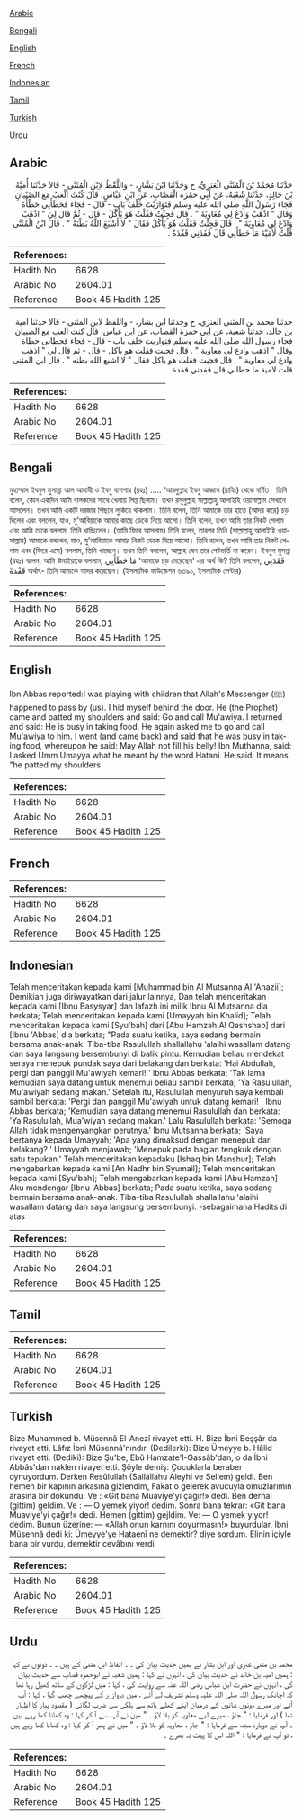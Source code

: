 [Arabic](#arabic)

[Bengali](#bengali)

[English](#english)

[French](#french)

[Indonesian](#indonesian)

[Tamil](#tamil)

[Turkish](#turkish)

[Urdu](#urdu)

## Arabic


<div dir="rtl" lang="ar" style={{fontSize:'larger',backgroundColor:'#f8f9fa',padding:20}}>
حَدَّثَنَا مُحَمَّدُ بْنُ الْمُثَنَّى الْعَنَزِيُّ، ح وَحَدَّثَنَا ابْنُ بَشَّارٍ، - وَاللَّفْظُ لاِبْنِ الْمُثَنَّى - قَالاَ حَدَّثَنَا أُمَيَّةُ بْنُ خَالِدٍ، حَدَّثَنَا شُعْبَةُ، عَنْ أَبِي حَمْزَةَ الْقَصَّابِ، عَنِ ابْنِ عَبَّاسٍ، قَالَ كُنْتُ أَلْعَبُ مَعَ الصِّبْيَانِ فَجَاءَ رَسُولُ اللَّهِ صلى الله عليه وسلم فَتَوَارَيْتُ خَلْفَ بَابٍ - قَالَ - فَجَاءَ فَحَطَأَنِي حَطْأَةً وَقَالَ ‏"‏ اذْهَبْ وَادْعُ لِي مُعَاوِيَةَ ‏"‏ ‏.‏ قَالَ فَجِئْتُ فَقُلْتُ هُوَ يَأْكُلُ - قَالَ - ثُمَّ قَالَ لِيَ ‏"‏ اذْهَبْ وَادْعُ لِي مُعَاوِيَةَ ‏"‏ ‏.‏ قَالَ فَجِئْتُ فَقُلْتُ هُوَ يَأْكُلُ فَقَالَ ‏"‏ لاَ أَشْبَعَ اللَّهُ بَطْنَهُ ‏"‏ ‏.‏ قَالَ ابْنُ الْمُثَنَّى قُلْتُ لأُمَيَّةَ مَا حَطَأَنِي قَالَ قَفَدَنِي قَفْدَةً ‏.‏
</div>
<div style={{backgroundColor:'#f8f9fa',padding:20, marginBottom: 10}}><table> <thead> <tr> <th>References:</th> <th></th> </tr> </thead> <tbody><tr><td>Hadith No</td><td>6628</td></tr><tr><td>Arabic No</td><td>2604.01</td></tr><tr><td>Reference</td><td>Book 45 Hadith 125</td></tr></tbody></table></div>


<div dir="rtl" lang="ar" style={{fontSize:'larger',backgroundColor:'#f8f9fa',padding:20}}>
حدثنا محمد بن المثنى العنزي، ح وحدثنا ابن بشار، - واللفظ لابن المثنى - قالا حدثنا امية بن خالد، حدثنا شعبة، عن ابي حمزة القصاب، عن ابن عباس، قال كنت العب مع الصبيان فجاء رسول الله صلى الله عليه وسلم فتواريت خلف باب - قال - فجاء فحطاني حطاة وقال " اذهب وادع لي معاوية " . قال فجيت فقلت هو ياكل - قال - ثم قال لي " اذهب وادع لي معاوية " . قال فجيت فقلت هو ياكل فقال " لا اشبع الله بطنه " . قال ابن المثنى قلت لامية ما حطاني قال قفدني قفدة
</div>
<div style={{backgroundColor:'#f8f9fa',padding:20, marginBottom: 10}}><table> <thead> <tr> <th>References:</th> <th></th> </tr> </thead> <tbody><tr><td>Hadith No</td><td>6628</td></tr><tr><td>Arabic No</td><td>2604.01</td></tr><tr><td>Reference</td><td>Book 45 Hadith 125</td></tr></tbody></table></div>

## Bengali


<div dir="ltr" lang="bn" style={{fontSize:'larger',backgroundColor:'#f8f9fa',padding:20}}>
মুহাম্মাদ ইবনুল মুসান্না আল আনাযী ও ইবনু বাশশার (রহঃ) ..... ‘আবদুল্লাহ ইবনু আব্বাস (রাযিঃ) থেকে বর্ণিত। তিনি বলেন, কোন একদিন আমি বালকদের সাথে খেলায় লিপ্ত ছিলাম। তখন রসূলুল্লাহ সাল্লাল্লাহু আলাইহি ওয়াসাল্লাম সেখানে আসলেন। তখন আমি একটি দরজার পিছনে লুকিয়ে থাকলাম। তিনি বলেন, তিনি আমাকে তার হাতে (আদর করে) চড় দিলেন এবং বললেন, যাও, মু’আবিয়াকে আমার কাছে ডেকে নিয়ে আসো। তিনি বলেন, তখন আমি তার নিকট গেলাম এবং আমি তাকে বললাম, তিনি খাচ্ছিলেন। (আমি ফিরে আসলাম) তিনি বলেন, তারপর তিনি (সাল্লাল্লাহু আলাইহি ওয়াসাল্লাম) আমাকে বললেন, যাও, মু’আবিয়াকে আমার নিকট ডেকে নিয়ে আসো। তিনি বলেন, তখন আমি তার নিকট গেলাম এবং (ফিরে এসে) বললাম, তিনি খাচ্ছেন। তখন তিনি বললেন, আল্লাহ যেন তার পেটভর্তি না করেন। ইবনুল মুসন্না (রহঃ) বলেন, আমি উমাইয়াকে বললাম, مَا حَطَأَنِي 'আমাকে চড় মেরেছেন' এর অর্থ কি? তিনি বললেন, قَفَدَنِي قَفْدَةً অর্থাৎ- তিনি আমাকে আদর করেছেন। (ইসলামিক ফাউন্ডেশন ৬৩৯০, ইসলামিক সেন্টার)
</div>
<div style={{backgroundColor:'#f8f9fa',padding:20, marginBottom: 10}}><table> <thead> <tr> <th>References:</th> <th></th> </tr> </thead> <tbody><tr><td>Hadith No</td><td>6628</td></tr><tr><td>Arabic No</td><td>2604.01</td></tr><tr><td>Reference</td><td>Book 45 Hadith 125</td></tr></tbody></table></div>

## English


<div dir="ltr" lang="en" style={{fontSize:'larger',backgroundColor:'#f8f9fa',padding:20}}>
Ibn Abbas reported:I was playing with children that Allah's Messenger (ﷺ) happened to pass by (us). I hid myself behind the door. He (the Prophet) came and patted my shoulders and said: Go and call Mu'awiya. I returned and said: He is busy in taking food. He again asked me to go and call Mu'awiya to him. I went (and came back) and said that he was busy in taking food, whereupon he said: May Allah not fill his belly! Ibn Muthanna, said: I asked Umm Umayya what he meant by the word Hatani. He said: It means "he patted my shoulders
</div>
<div style={{backgroundColor:'#f8f9fa',padding:20, marginBottom: 10}}><table> <thead> <tr> <th>References:</th> <th></th> </tr> </thead> <tbody><tr><td>Hadith No</td><td>6628</td></tr><tr><td>Arabic No</td><td>2604.01</td></tr><tr><td>Reference</td><td>Book 45 Hadith 125</td></tr></tbody></table></div>

## French


<div dir="ltr" lang="fr" style={{fontSize:'larger',backgroundColor:'#f8f9fa',padding:20}}>

</div>
<div style={{backgroundColor:'#f8f9fa',padding:20, marginBottom: 10}}><table> <thead> <tr> <th>References:</th> <th></th> </tr> </thead> <tbody><tr><td>Hadith No</td><td>6628</td></tr><tr><td>Arabic No</td><td>2604.01</td></tr><tr><td>Reference</td><td>Book 45 Hadith 125</td></tr></tbody></table></div>

## Indonesian


<div dir="ltr" lang="id" style={{fontSize:'larger',backgroundColor:'#f8f9fa',padding:20}}>
Telah menceritakan kepada kami [Muhammad bin Al Mutsanna Al 'Anazii]; Demikian juga diriwayatkan dari jalur lainnya, Dan telah menceritakan kepada kami [Ibnu Basysyar] dan lafazh ini milik Ibnu Al Mutsanna dia berkata; Telah menceritakan kepada kami [Umayyah bin Khalid]; Telah menceritakan kepada kami [Syu'bah] dari [Abu Hamzah Al Qashshab] dari [Ibnu 'Abbas] dia berkata; "Pada suatu ketika, saya sedang bermain bersama anak-anak. Tiba-tiba Rasulullah shallallahu 'alaihi wasallam datang dan saya langsung bersembunyi di balik pintu. Kemudian beliau mendekat seraya menepuk pundak saya dari belakang dan berkata: 'Hai Abdullah, pergi dan panggil Mu'awiyah kemari! ' lbnu Abbas berkata; 'Tak lama kemudian saya datang untuk menemui beliau sambil berkata; 'Ya Rasulullah, Mu'awiyah sedang makan.' Setelah itu, Rasulullah menyuruh saya kembali sambil berkata: 'Pergi dan panggil Mu'awiyah untuk datang kemari! ' Ibnu Abbas berkata; 'Kemudian saya datang menemui Rasulullah dan berkata: 'Ya Rasulullah, Mua'wiyah sedang makan.' Lalu Rasulullah berkata: 'Semoga Allah tidak mengenyangkan perutnya.' lbnu Mutsanna berkata; 'Saya bertanya kepada Umayyah; 'Apa yang dimaksud dengan menepuk dari belakang? ' Umayyah menjawab; 'Menepuk pada bagian tengkuk dengan satu tepukan.' Telah menceritakan kepadaku [Ishaq bin Manshur]; Telah mengabarkan kepada kami [An Nadhr bin Syumail]; Telah menceritakan kepada kami [Syu'bah]; Telah mengabarkan kepada kami [Abu Hamzah] Aku mendengar [Ibnu 'Abbas] berkata; Pada suatu ketika, saya sedang bermain bersama anak-anak. Tiba-tiba Rasulullah shallallahu 'alaihi wasallam datang dan saya langsung bersembunyi. -sebagaimana Hadits di atas
</div>
<div style={{backgroundColor:'#f8f9fa',padding:20, marginBottom: 10}}><table> <thead> <tr> <th>References:</th> <th></th> </tr> </thead> <tbody><tr><td>Hadith No</td><td>6628</td></tr><tr><td>Arabic No</td><td>2604.01</td></tr><tr><td>Reference</td><td>Book 45 Hadith 125</td></tr></tbody></table></div>

## Tamil


<div dir="ltr" lang="ta" style={{fontSize:'larger',backgroundColor:'#f8f9fa',padding:20}}>

</div>
<div style={{backgroundColor:'#f8f9fa',padding:20, marginBottom: 10}}><table> <thead> <tr> <th>References:</th> <th></th> </tr> </thead> <tbody><tr><td>Hadith No</td><td>6628</td></tr><tr><td>Arabic No</td><td>2604.01</td></tr><tr><td>Reference</td><td>Book 45 Hadith 125</td></tr></tbody></table></div>

## Turkish


<div dir="ltr" lang="tr" style={{fontSize:'larger',backgroundColor:'#f8f9fa',padding:20}}>
Bize Muhammed b. Müsennâ El-Anezî rivayet etti. H. Bize İbni Beşşâr da rivayet etti. Lâfız İbni Müsennâ'nındır. (Dedilerki): Bize Ümeyye b. Hâlid rivayet etti. (Dediki): Bize Şu'be, Ebû Hamzate'l-Gassâb'dan, o da İbni Abbâs'dan naklen rivayet etti. Şöyle demiş: Çocuklarla beraber oynuyordum. Derken Resûlullah (Sallallahu Aleyhi ve Sellem) geldi. Ben hemen bir kapının arkasına gizlendim, Fakat o gelerek avucuyla omuzlarımın arasına bir dokundu. Ve : «Git bana Muaviye'yi çağır!» dedi. Ben derhal (gittim) geldim. Ve : — O yemek yiyor! dedim. Sonra bana tekrar: «Git bana Muaviye'yi çağır!» dedi. Hemen (gittim) gejldim. Ve: — O yemek yiyor! dedim. Bunun üzerine: — «Allah onun karnını doyurmasın!» buyurdular. İbni Müsennâ dedi ki: Ümeyye'ye Hataenî ne demektir? diye sordum. Elinin içiyle bana bir vurdu, demektir cevâbını verdi
</div>
<div style={{backgroundColor:'#f8f9fa',padding:20, marginBottom: 10}}><table> <thead> <tr> <th>References:</th> <th></th> </tr> </thead> <tbody><tr><td>Hadith No</td><td>6628</td></tr><tr><td>Arabic No</td><td>2604.01</td></tr><tr><td>Reference</td><td>Book 45 Hadith 125</td></tr></tbody></table></div>

## Urdu


<div dir="rtl" lang="ur" style={{fontSize:'larger',backgroundColor:'#f8f9fa',padding:20}}>
محمد بن مثنیٰ عنزی اور ابن بشار نے ہمیں حدیث بیان کی ۔ ۔ الفاظ ابن مثنیٰ کے ہیں ۔ ۔ دونوں نے کہا : ہمیں امیہ بن خالد نے حدیث بیان کی ، انہوں نے کہا : ہمیں شعبہ نے ابوحمزہ قصاب سے حدیث بیان کی ، انہوں نے حضرت ابن عباس رضی اللہ عنہ سے روایت کی ، کہا : میں لڑکوں کے ساتھ کھیل رہا تھا کہ اچانک رسول اللہ صلی اللہ علیہ وسلم تشریف لے آئے ، میں دروازے کے پیچھے چھپ گیا ، کہا : آپ آئے اور میرے دونوں شانوں کے درمیان اپنے کھلے ہاتھ سے ہلکی سی ضرب لگائی ( مقصود پیار کا اظہار تھا ) اور فرمایا : " جاؤ ، میرے لیے معاویہ کو بلا لاؤ ۔ " میں نے آپ سے آ کر کہا : وہ کھانا کھا رہے ہیں ۔ آپ نے دوبارہ مجھ سے فرمایا : " جاؤ ، معاویہ کو بلا لاؤ ۔ " میں نے پھر آ کر کہا : وہ کھانا کھا رہے ہیں ، تو آپ نے فرمایا : " اللہ اس کا پیٹ نہ بھرے ۔
</div>
<div style={{backgroundColor:'#f8f9fa',padding:20, marginBottom: 10}}><table> <thead> <tr> <th>References:</th> <th></th> </tr> </thead> <tbody><tr><td>Hadith No</td><td>6628</td></tr><tr><td>Arabic No</td><td>2604.01</td></tr><tr><td>Reference</td><td>Book 45 Hadith 125</td></tr></tbody></table></div>